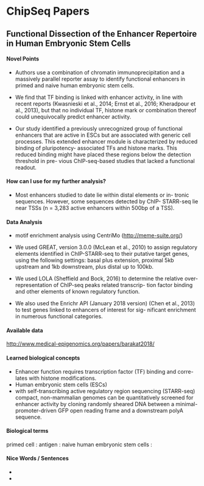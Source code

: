 # ChipSeq Papers

## Functional Dissection of the Enhancer Repertoire in Human Embryonic Stem Cells

#### Novel Points
* Authors use a combination of chromatin immunoprecipitation and a massively parallel reporter assay to identify functional enhancers in primed and naive human embryonic stem cells.

* We find that TF binding is linked with enhancer activity, in line with recent reports (Kwasnieski et al., 2014; Ernst et al., 2016; Kheradpour et al., 2013), but that no individual TF, histone mark or combination thereof could unequivocally predict enhancer activity.

* Our study identified a previously unrecognized group of functional enhancers that are active in ESCs but are associated with generic cell processes. This extended enhancer module is characterized by reduced binding of pluripotency- associated TFs and histone marks. This reduced binding might have placed these regions below the detection threshold in pre- vious ChIP-seq-based studies that lacked a functional readout.
#### How can I use for my further analysis?

* Most enhancers studied to date lie within distal elements or in- tronic sequences. However, some sequences detected by ChIP- STARR-seq lie near TSSs (n = 3,283 active enhancers within 500bp of a TSS).

#### Data Analysis
* motif enrichment analysis using CentriMo (http://meme-suite.org/) 

* We used GREAT, version 3.0.0 (McLean et al., 2010) to assign regulatory elements identified in ChIP-STARR-seq to their putative target genes, using the following settings: basal plus extension, proximal 5kb upstream and 1kb downstream, plus distal up to 100kb.

* We used LOLA (Sheffield and Bock, 2016) to determine the relative over-representation of ChIP-seq peaks related transcrip- tion factor binding and other elements of known regulatory function. 

* We also used the Enrichr API (January 2018 version) (Chen et al., 2013) to test genes linked to enhancers of interest for sig- nificant enrichment in numerous functional categories. 

#### Available data
http://www.medical-epigenomics.org/papers/barakat2018/


#### Learned biological concepts
* Enhancer function requires transcription factor (TF) binding and corre- lates with histone modifications.
* Human embryonic stem cells (ESCs) 
* with self-transcribing active regulatory region sequencing (STARR-seq) compact, non-mammalian genomes can be quantitatively screened for enhancer activity by cloning randomly sheared DNA between a minimal-promoter-driven GFP open reading frame and a downstream polyA sequence.

#### Biological terms
primed cell : 
antigen : 
naive human embryonic stem cells : 

#### Nice Words / Sentences
* 
* 


